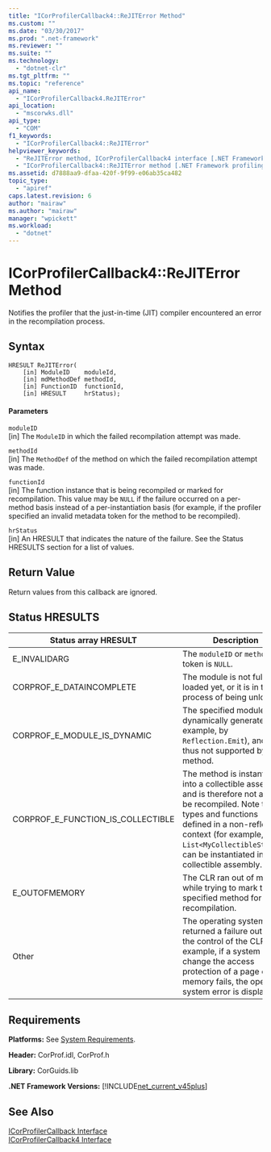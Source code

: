 ```yaml
---
title: "ICorProfilerCallback4::ReJITError Method"
ms.custom: ""
ms.date: "03/30/2017"
ms.prod: ".net-framework"
ms.reviewer: ""
ms.suite: ""
ms.technology: 
  - "dotnet-clr"
ms.tgt_pltfrm: ""
ms.topic: "reference"
api_name: 
  - "ICorProfilerCallback4.ReJITError"
api_location: 
  - "mscorwks.dll"
api_type: 
  - "COM"
f1_keywords: 
  - "ICorProfilerCallback4::ReJITError"
helpviewer_keywords: 
  - "ReJITError method, ICorProfilerCallback4 interface [.NET Framework profiling]"
  - "ICorProfilerCallback4::ReJITError method [.NET Framework profiling]"
ms.assetid: d7888aa9-dfaa-420f-9f99-e06ab35ca482
topic_type: 
  - "apiref"
caps.latest.revision: 6
author: "mairaw"
ms.author: "mairaw"
manager: "wpickett"
ms.workload: 
  - "dotnet"
---
```

# ICorProfilerCallback4::ReJITError Method
Notifies the profiler that the just-in-time (JIT) compiler encountered an error in the recompilation process.  
  
## Syntax  
  
```  
HRESULT ReJITError(  
    [in] ModuleID    moduleId,  
    [in] mdMethodDef methodId,  
    [in] FunctionID  functionId,  
    [in] HRESULT     hrStatus);  
```  
  
#### Parameters  
 `moduleID`  
 [in] The `ModuleID` in which the failed recompilation attempt was made.  
  
 `methodId`  
 [in] The `MethodDef` of the method on which the failed recompilation attempt was made.  
  
 `functionId`  
 [in] The function instance that is being recompiled or marked for recompilation. This value may be `NULL` if the failure occurred on a per-method basis instead of a per-instantiation basis (for example, if the profiler specified an invalid metadata token for the method to be recompiled).  
  
 `hrStatus`  
 [in] An HRESULT that indicates the nature of the failure. See the Status HRESULTS section for a list of values.  
  
## Return Value  
 Return values from this callback are ignored.  
  
## Status HRESULTS  
  
|Status array HRESULT|Description|  
|--------------------------|-----------------|  
|E_INVALIDARG|The `moduleID` or `methodDef` token is `NULL`.|  
|CORPROF_E_DATAINCOMPLETE|The module is not fully loaded yet, or it is in the process of being unloaded.|  
|CORPROF_E_MODULE_IS_DYNAMIC|The specified module was dynamically generated (for example, by `Reflection.Emit`), and is thus not supported by this method.|  
|CORPROF_E_FUNCTION_IS_COLLECTIBLE|The method is instantiated into a collectible assembly, and is therefore not able to be recompiled. Note that types and functions defined in a non-reflection context (for example, `List<MyCollectibleStruct>`) can be instantiated into a collectible assembly.|  
|E_OUTOFMEMORY|The CLR ran out of memory while trying to mark the specified method for JIT recompilation.|  
|Other|The operating system returned a failure outside the control of the CLR. For example, if a system call to change the access protection of a page of memory fails, the operating system error is displayed.|  
  
## Requirements  
 **Platforms:** See [System Requirements](../../../../docs/framework/get-started/system-requirements.md).  
  
 **Header:** CorProf.idl, CorProf.h  
  
 **Library:** CorGuids.lib  
  
 **.NET Framework Versions:** [!INCLUDE[net_current_v45plus](../../../../includes/net-current-v45plus-md.md)]  
  
## See Also  
 [ICorProfilerCallback Interface](../../../../docs/framework/unmanaged-api/profiling/icorprofilercallback-interface.md)  
 [ICorProfilerCallback4 Interface](../../../../docs/framework/unmanaged-api/profiling/icorprofilercallback4-interface.md)

